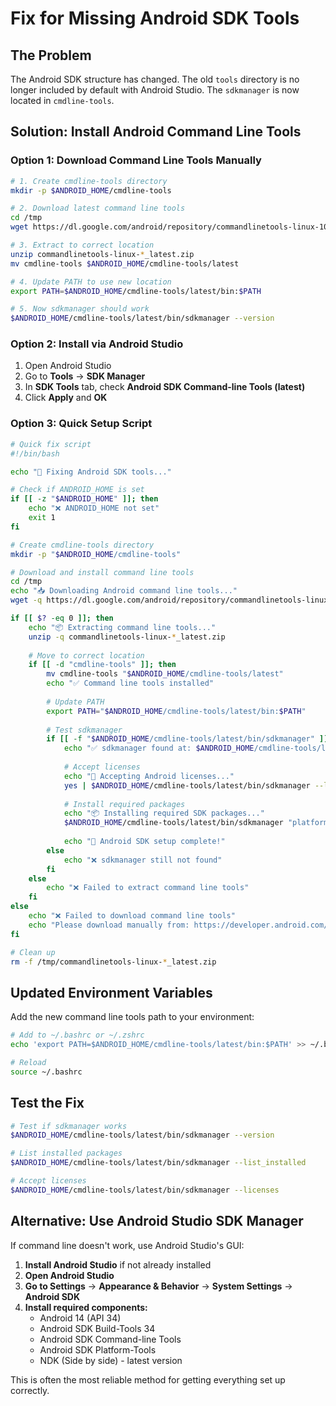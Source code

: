 # Fix for Missing Android SDK Tools

## The Problem
The Android SDK structure has changed. The old `tools` directory is no longer included by default with Android Studio. The `sdkmanager` is now located in `cmdline-tools`.

## Solution: Install Android Command Line Tools

### Option 1: Download Command Line Tools Manually

```bash
# 1. Create cmdline-tools directory
mkdir -p $ANDROID_HOME/cmdline-tools

# 2. Download latest command line tools
cd /tmp
wget https://dl.google.com/android/repository/commandlinetools-linux-10406996_latest.zip

# 3. Extract to correct location
unzip commandlinetools-linux-*_latest.zip
mv cmdline-tools $ANDROID_HOME/cmdline-tools/latest

# 4. Update PATH to use new location
export PATH=$ANDROID_HOME/cmdline-tools/latest/bin:$PATH

# 5. Now sdkmanager should work
$ANDROID_HOME/cmdline-tools/latest/bin/sdkmanager --version
```

### Option 2: Install via Android Studio

1. Open Android Studio
2. Go to **Tools** → **SDK Manager**
3. In **SDK Tools** tab, check **Android SDK Command-line Tools (latest)**
4. Click **Apply** and **OK**

### Option 3: Quick Setup Script

```bash
# Quick fix script
#!/bin/bash

echo "🔧 Fixing Android SDK tools..."

# Check if ANDROID_HOME is set
if [[ -z "$ANDROID_HOME" ]]; then
    echo "❌ ANDROID_HOME not set"
    exit 1
fi

# Create cmdline-tools directory
mkdir -p "$ANDROID_HOME/cmdline-tools"

# Download and install command line tools
cd /tmp
echo "📥 Downloading Android command line tools..."
wget -q https://dl.google.com/android/repository/commandlinetools-linux-10406996_latest.zip

if [[ $? -eq 0 ]]; then
    echo "📦 Extracting command line tools..."
    unzip -q commandlinetools-linux-*_latest.zip
    
    # Move to correct location
    if [[ -d "cmdline-tools" ]]; then
        mv cmdline-tools "$ANDROID_HOME/cmdline-tools/latest"
        echo "✅ Command line tools installed"
        
        # Update PATH
        export PATH="$ANDROID_HOME/cmdline-tools/latest/bin:$PATH"
        
        # Test sdkmanager
        if [[ -f "$ANDROID_HOME/cmdline-tools/latest/bin/sdkmanager" ]]; then
            echo "✅ sdkmanager found at: $ANDROID_HOME/cmdline-tools/latest/bin/sdkmanager"
            
            # Accept licenses
            echo "📜 Accepting Android licenses..."
            yes | $ANDROID_HOME/cmdline-tools/latest/bin/sdkmanager --licenses
            
            # Install required packages
            echo "📦 Installing required SDK packages..."
            $ANDROID_HOME/cmdline-tools/latest/bin/sdkmanager "platform-tools" "platforms;android-34" "build-tools;34.0.0"
            
            echo "🎉 Android SDK setup complete!"
        else
            echo "❌ sdkmanager still not found"
        fi
    else
        echo "❌ Failed to extract command line tools"
    fi
else
    echo "❌ Failed to download command line tools"
    echo "Please download manually from: https://developer.android.com/studio#command-tools"
fi

# Clean up
rm -f /tmp/commandlinetools-linux-*_latest.zip
```

## Updated Environment Variables

Add the new command line tools path to your environment:

```bash
# Add to ~/.bashrc or ~/.zshrc
echo 'export PATH=$ANDROID_HOME/cmdline-tools/latest/bin:$PATH' >> ~/.bashrc

# Reload
source ~/.bashrc
```

## Test the Fix

```bash
# Test if sdkmanager works
$ANDROID_HOME/cmdline-tools/latest/bin/sdkmanager --version

# List installed packages
$ANDROID_HOME/cmdline-tools/latest/bin/sdkmanager --list_installed

# Accept licenses
$ANDROID_HOME/cmdline-tools/latest/bin/sdkmanager --licenses
```

## Alternative: Use Android Studio SDK Manager

If command line doesn't work, use Android Studio's GUI:

1. **Install Android Studio** if not already installed
2. **Open Android Studio**
3. **Go to Settings** → **Appearance & Behavior** → **System Settings** → **Android SDK**
4. **Install required components:**
   - Android 14 (API 34)
   - Android SDK Build-Tools 34
   - Android SDK Command-line Tools
   - Android SDK Platform-Tools
   - NDK (Side by side) - latest version

This is often the most reliable method for getting everything set up correctly.